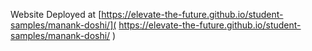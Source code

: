 Website Deployed at [https://elevate-the-future.github.io/student-samples/manank-doshi/]( https://elevate-the-future.github.io/student-samples/manank-doshi/ )
